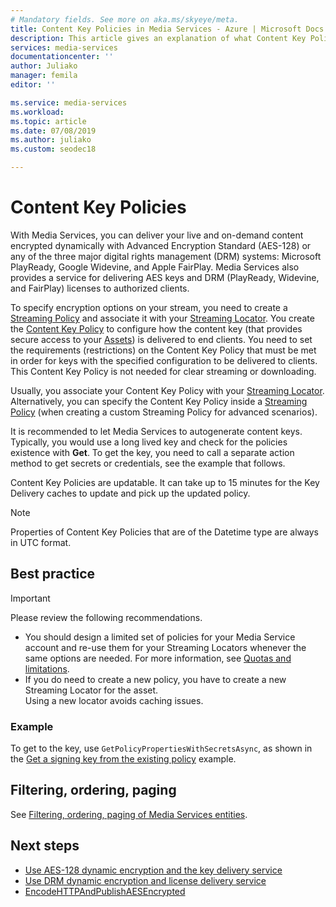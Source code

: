 ```yaml
---
# Mandatory fields. See more on aka.ms/skyeye/meta.
title: Content Key Policies in Media Services - Azure | Microsoft Docs
description: This article gives an explanation of what Content Key Policies are, and how they are used by Azure Media Services.
services: media-services
documentationcenter: ''
author: Juliako
manager: femila
editor: ''

ms.service: media-services
ms.workload: 
ms.topic: article
ms.date: 07/08/2019
ms.author: juliako
ms.custom: seodec18

---
```


# Content Key Policies

With Media Services, you can deliver your live and on-demand content encrypted dynamically with Advanced Encryption Standard (AES-128) or any of the three major digital rights management (DRM) systems: Microsoft PlayReady, Google Widevine, and Apple FairPlay. Media Services also provides a service for delivering AES keys and DRM (PlayReady, Widevine, and FairPlay) licenses to authorized clients. 

To specify encryption options on your stream, you need to create a [Streaming Policy](streaming-policy-concept.md) and associate it with your [Streaming Locator](streaming-locators-concept.md). You create the [Content Key Policy](https://docs.microsoft.com/rest/api/media/contentkeypolicies) to configure how the content key (that provides secure access to your [Assets](assets-concept.md)) is delivered to end clients. You need to set the requirements (restrictions) on the Content Key Policy that must be met in order for keys with the specified configuration to be delivered to clients. This Content Key Policy is not needed for clear streaming or downloading. 

Usually, you associate your Content Key Policy with your [Streaming Locator](streaming-locators-concept.md). Alternatively, you can specify the Content Key Policy inside a [Streaming Policy](streaming-policy-concept.md) (when creating a custom Streaming Policy for advanced scenarios). 

It is recommended to let Media Services to autogenerate content keys. Typically, you would use a long lived key and check for the policies existence with **Get**. To get the key, you need to call a separate action method to get secrets or credentials, see the example that follows.

Content Key Policies are updatable. It can take up to 15 minutes for the Key Delivery caches to update and pick up the updated policy. 

> [!NOTE]
> Properties of Content Key Policies that are of the Datetime type are always in UTC format.

## Best practice

> [!IMPORTANT]
> Please review the following recommendations.

* You should design a limited set of policies for your Media Service account and re-use them for your Streaming Locators whenever the same options are needed. For more information, see [Quotas and limitations](limits-quotas-constraints.md).
* If you do need to create a new policy, you have to create a new Streaming Locator for the asset.<br/>Using a new locator avoids caching issues.

### Example

To get to the key, use `GetPolicyPropertiesWithSecretsAsync`, as shown in the [Get a signing key from the existing policy](get-content-key-policy-dotnet-howto.md#get-contentkeypolicy-with-secrets) example.

## Filtering, ordering, paging

See [Filtering, ordering, paging of Media Services entities](entities-overview.md).

## Next steps

* [Use AES-128 dynamic encryption and the key delivery service](protect-with-aes128.md)
* [Use DRM dynamic encryption and license delivery service](protect-with-drm.md)
* [EncodeHTTPAndPublishAESEncrypted](https://github.com/Azure-Samples/media-services-v3-dotnet-core-tutorials/tree/master/NETCore/EncodeHTTPAndPublishAESEncrypted)
